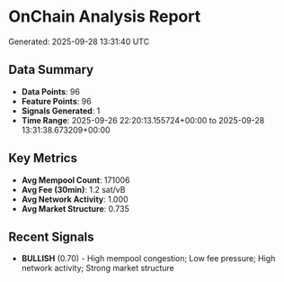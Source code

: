 # OnChain Analysis Report
Generated: 2025-09-28 13:31:40 UTC

## Data Summary
- **Data Points**: 96
- **Feature Points**: 96
- **Signals Generated**: 1
- **Time Range**: 2025-09-26 22:20:13.155724+00:00 to 2025-09-28 13:31:38.673209+00:00

## Key Metrics
- **Avg Mempool Count**: 171006
- **Avg Fee (30min)**: 1.2 sat/vB
- **Avg Network Activity**: 1.000
- **Avg Market Structure**: 0.735

## Recent Signals
- **BULLISH** (0.70) - High mempool congestion; Low fee pressure; High network activity; Strong market structure
